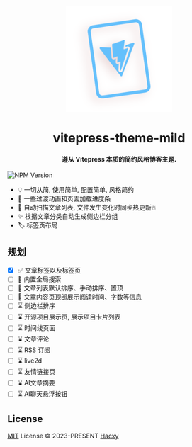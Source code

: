 <p align="center">
  <img width="240" style="text-align:center;" src="https://raw.githubusercontent.com/hacxy/hacxy/main/images/simple-icons_vitepress%20(1).png"/>
</p>

<h1 align="center">
 vitepress-theme-mild
</h1>

<h4 align="center">
遵从 Vitepress 本质的简约风格博客主题.
</h4>

![NPM Version](https://img.shields.io/npm/v/vitepress-theme-mild)

- 💡 一切从简, 使用简单, 配置简单, 风格简约
- 🌈 一些过渡动画和页面加载进度条
- 📃 自动扫描文章列表, 文件发生变化时同步热更新🔥
- ✨ 根据文章分类自动生成侧边栏分组
- 🏷️ 标签页布局

## 规划

- [x] ✅ 文章标签以及标签页
- [ ] 🚧 内置全局搜索
- [ ] 🚧 文章列表默认排序、手动排序、置顶
- [ ] 🚧 文章内容页顶部展示阅读时间、字数等信息
- [ ] ⌛ 侧边栏排序
- [ ] ⌛ 开源项目展示页, 展示项目卡片列表
- [ ] ⌛ 时间线页面
- [ ] ⌛ 文章评论
- [ ] ⌛ RSS 订阅
- [ ] ⌛ live2d
- [ ] ⌛ 友情链接页
- [ ] ⌛ AI文章摘要
- [ ] ⌛ AI聊天悬浮按钮

## License

[MIT](./LICENSE) License &copy; 2023-PRESENT [Hacxy](https://github.com/hacxy)
